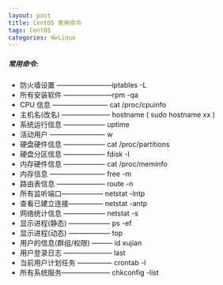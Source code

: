 ```yaml
---
layout: post
title: CentOS 常用命令
tags: CentOS
categories: 👓Linux
---
```


##### 常用命令:
- 防火墙设置 ————————iptables -L 
- 所有安装软件 ———————rpm -qa
- CPU 信息  ———————— cat /proc/cpuinfo 
- 主机名(改名) ——————— hostname ( sudo hostname xx )
- 系统运行信息 —————— uptime 
- 活动用户 ———————— w 
 - 硬盘硬件信息 —————— cat /proc/partitions 
- 硬盘分区信息 —————— fdisk -l 
- 内存硬件信息 —————— cat /proc/meminfo 
- 内存信息 ———————— free -m 
- 路由表信息 ——————— route -n  
- 所有监听端口——————  netstat -lntp  
- 查看已建立连接—————  netstat -antp 
- 网络统计信息 —————— netstat -s 
- 显示进程(静态) ——————  ps -ef  
- 显示进程(动态) ——————  top 
- 用户的信息(群组/权限) ——— id xujian 
- 用户登录日志 ——————— last 
- 当前用户计划任务 ————— crontab -l  
- 所有系统服务———————  chkconfig -list  



